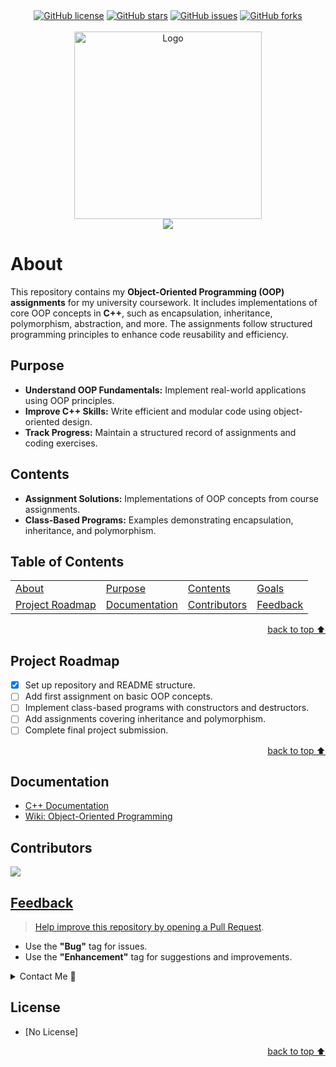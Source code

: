 <!-- Intro-->

<div align="center">
    <a href="https://github.com/AsadFattani/OOP-Theory-Assignment/blob/main/LICENSE.txt"><img alt="GitHub license" src="https://img.shields.io/github/license/AsadFattani/OOP-Theory-Assignment?color=ff69b4&style=for-the-badge"></a>
    <a href="https://github.com/AsadFattani/OOP-Theory-Assignment/stargazers"><img alt="GitHub stars" src="https://img.shields.io/github/stars/AsadFattani/OOP-Theory-Assignment?color=yellow&label=Project%20Stars&style=for-the-badge"></a>
    <a href="https://github.com/AsadFattani/OOP-Theory-Assignment/issues"><img alt="GitHub issues" src="https://img.shields.io/github/issues/AsadFattani/OOP-Theory-Assignment?color=brightgreen&label=issues&style=for-the-badge"></a>
    <a href="https://github.com/AsadFattani/OOP-Theory-Assignment/network"><img alt="GitHub forks" src="https://img.shields.io/github/forks/AsadFattani/OOP-Theory-Assignment?color=9cf&label=forks&style=for-the-badge"></a>
</div>
<br>


<!-- Logo Section  --> 

<div align="center" id="top">
    <a href="AsadFattani" target="_blank">
        <img src="https://avatars.githubusercontent.com/u/123973804?s=96&v=4"
        alt="Logo" height="300" width="auto">
    </a>
</div>


<!-- Project title 
* use a dynamic typing-SvG here https://readme-typing-svg.demolab.com/demo/
*
*  Instead you can type your project name after a # header
-->

<div align="center">
<img src="https://readme-typing-svg.demolab.com?font=Fira+Code&size=22&duration=4000&pause=5000&background=FFFFFF00&color=4CAF50&center=true&vCenter=true&multiline=true&width=435&lines=Object-Oriented Programming">
</div>


# About  

This repository contains my **Object-Oriented Programming (OOP) assignments** for my university coursework. It includes implementations of core OOP concepts in **C++**, such as encapsulation, inheritance, polymorphism, abstraction, and more. The assignments follow structured programming principles to enhance code reusability and efficiency.  

## Purpose  
- **Understand OOP Fundamentals:** Implement real-world applications using OOP principles.  
- **Improve C++ Skills:** Write efficient and modular code using object-oriented design.  
- **Track Progress:** Maintain a structured record of assignments and coding exercises.  

## Contents  
- **Assignment Solutions:** Implementations of OOP concepts from course assignments.  
- **Class-Based Programs:** Examples demonstrating encapsulation, inheritance, and polymorphism.  
  

## Table of Contents  
<dev align="center">  
<table align="center">  
    <tr>  
        <td><a href="#about">About</a></td>  
        <td><a href="#purpose">Purpose</a></td>  
        <td><a href="#contents">Contents</a></td>  
        <td><a href="#goals">Goals</a></td>  
    </tr>  
    <tr>  
        <td><a href="#project-roadmap">Project Roadmap</a></td>  
        <td><a href="#documentation">Documentation</a></td>  
        <td><a href="#contributors">Contributors</a></td>  
        <td><a href="#feedback">Feedback</a></td>  
    </tr>  
</table>  
</dev>  

<!-- back to top button. -->  
<p align="right"><a href="#top">back to top ⬆️</a></p>  

## Project Roadmap  
- [x] Set up repository and README structure.  
- [ ] Add first assignment on basic OOP concepts.  
- [ ] Implement class-based programs with constructors and destructors.  
- [ ] Add assignments covering inheritance and polymorphism.  
- [ ] Complete final project submission.  

<p align="right"><a href="#top">back to top ⬆️</a></p>  

## Documentation  
- [C++ Documentation](https://en.cppreference.com/)  
- [Wiki: Object-Oriented Programming](https://en.wikipedia.org/wiki/Object-oriented_programming)  


## Contributors  
<a href="https://github.com/AsadFattani/OOP-Theory-Assignment/graphs/contributors">
  <img src="https://contrib.rocks/image?repo=AsadFattani/OOP-Theory-Assignment" />

## Feedback  
> Help improve this repository by opening a [Pull Request](https://github.com/AsadFattani/OOP-Theory-Assignment/pulls).  
- Use the **"Bug"** tag for issues.  
- Use the **"Enhancement"** tag for suggestions and improvements.  

<details>  
    <summary>Contact Me 📨</summary>  

## Contact  
Reach me via email: [asad.imran.fattani@gmail.com](mailto:asad.imran.fattani@gmail.com)  

</details>  

## License  
- [No License]  

<!-- back to top button. -->  
<p align="right"><a href="#top">back to top ⬆️</a></p>  








